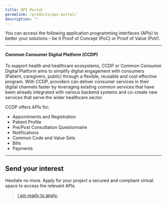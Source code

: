 ```yaml
---
title: API Portal
permalink: /products/api-portal/
description: ""
---
```

You can access the following application programming interfaces (APIs) to better your solutions – be it Proof of Concept (PoC) or Proof of Value (PoV).

---
#### Common Consumer Digital Platform (CCDP)
To support health and healthcare ecosystems, CCDP or Common Consumer Digital Platform aims to simplify digital engagement with consumers (Patient, caregivers, public) through a flexible, reusable and cost effective program. With CCDP, providers can deliver consumer services in their digital channels faster by leveraging existing common services that have been already integrated with various backend systems and co-create new services that serve the wider healthcare sector.

CCDP offers APIs for: 
* Appointments and Registration
* Patient Profile
* Pre/Post Consultation Questionnaire
* Notifications
* Common Code and Value Sets
* Bills
* Payments

---
## Send your interest
Hesitate no more. Apply for your project a secured and compliant virtual space to access the relevant APIs. 
>[I am ready to apply.](https://form.gov.sg/6451bef4d0f2470011ddf40a)